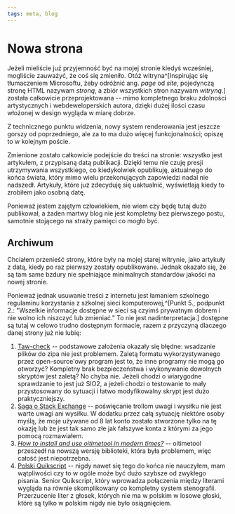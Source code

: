 ```yaml
---
tags: meta, blog
---
```


# Nowa strona

Jeżeli mieliście już przyjemność być na mojej stronie kiedyś wcześniej, mogliście zauważyć, że coś się zmieniło. Otóż witryna^[Inspirując się tłumaczeniem Microsoftu, żeby odróżnić ang. _page_ od _site_, pojedynczą stronę HTML nazywam _stroną_, a zbiór wszystkich stron nazywam _witryną_.] została całkowicie przeprojektowana -- mimo kompletnego braku zdolności artystycznych i webdeweloperskich autora, dzięki dużej ilości czasu włożonej w design wygląda w miarę dobrze.

Z technicznego punktu widzenia, nowy system renderowania jest jeszcze gorszy od poprzedniego, ale za to ma dużo więcej funkcjonalności; opiszę to w kolejnym poście.

Zmienione zostało całkowicie podejście do treści na stronie: wszystko jest artykułem, z przypisaną datą publikacji. Dzięki temu nie czuję presji utrzymywania wszystkiego, co kiedykolwiek opublikuję, aktualnego do końca świata, który mimo wielu przekonujących zapowiedzi nadal nie nadszedł. Artykuły, które już zdecyduję się uaktualnić, wyświetlają kiedy to zrobiłem jako osobną datę.

Ponieważ jestem zajętym człowiekiem, nie wiem czy będę tutaj dużo publikował, a żaden martwy blog nie jest kompletny bez pierwszego postu, samotnie stojącego na straży pamięci co mogło być.

## Archiwum

Chciałem przenieść strony, które były na mojej starej witrynie, jako artykuły z datą, kiedy po raz pierwszy zostały opublikowane. Jednak okazało się, że są tam same bzdury nie spełniające minimalnych standardów jakości na nowej stronie.

Ponieważ jednak usuwanie treści z internetu jest łamaniem szkolnego regulaminu korzystania z szkolnej sieci komputerowej,^[Punkt 5., podpunkt 2.: "Wszelkie informacje dostępne w sieci są czyimś prywatnym dobrem i nie wolno ich niszczyć lub zmieniać." To nie jest nadinterpretacja.] dostępne są tutaj w celowo trudno dostępnym formacie, razem z przyczyną dlaczego danej strony już nie lubię:

1. [Taw-check](archive/taw-check.pdf) -- podstawowe założenia okazały się błędne: wsadzanie plików do zipa nie jest problemem. Zaletą formatu wykorzystywanego przez open-source'owy program jest to, że inne programy nie mogą go otworzyć? Kompletny brak bezpieczeństwa i wykonywanie dowolnych skryptów jest zaletą? No chyba nie. Jeżeli chodzi o wiarygodne sprawdzanie to jest już SIO2, a jeżeli chodzi o testowanie to mały przystosowany do sytuacji i łatwo modyfikowalny skrypt jest dużo praktyczniejszy.
2. [Saga o Stack Exchange](archive/se.pdf) -- poświęcanie trollom uwagi i wysiłku nie jest warte uwagi ani wysiłku. W dodatku przez całą sytuację niektóre osoby myślą, że moje używane od 8 lat konto zostało stworzone tylko na tę okazję lub że jest tak samo złe jak fałszywe konta z którymi za jego pomocą rozmawiałem.
3. [_How to install and use oitimetool in modern times?_](archive/oitimetool.pdf) -- oitimetool przeszedł na nowszą wersję biblioteki, która była problemem, więc całość jest niepotrzebna.
4. [Polski Quikscript](archive/quikscript.pdf) -- nigdy nawet się tego do końca nie nauczyłem, mam wątpliwości czy to w ogóle może być dużo szybsze od zwykłego pisania. Senior Quikscript, który wprowadza połączenia między literami wygląda na równie skomplikowany co kompletny system stenografii. Przerzucenie liter z głosek, których nie ma w polskim w losowe głoski, które są tylko w polskim nigdy nie było osiągnięciem.
